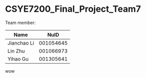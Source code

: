 # CSYE7200_Final_Project_Team7

Team member:

| Name        | NuID      |
| ----------- | --------- |
| Jianchao Li | 001054645 |
| Lin Zhu     | 001066973 |
| Yihao Gu    | 001305641 |


wow


